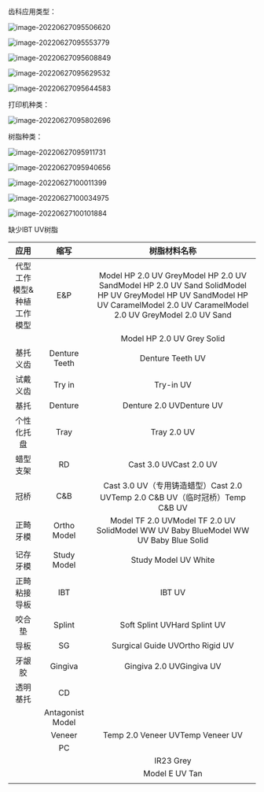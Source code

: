 齿科应用类型：

![image-20220627095506620](E:\文档\GitHub\Notiz\齿科应用类型及树脂种类.assets\image-20220627095506620.png)

![image-20220627095553779](E:\文档\GitHub\Notiz\齿科应用类型及树脂种类.assets\image-20220627095553779.png)

![image-20220627095608849](E:\文档\GitHub\Notiz\齿科应用类型及树脂种类.assets\image-20220627095608849.png)

![image-20220627095629532](E:\文档\GitHub\Notiz\齿科应用类型及树脂种类.assets\image-20220627095629532.png)

![image-20220627095644583](E:\文档\GitHub\Notiz\齿科应用类型及树脂种类.assets\image-20220627095644583.png)



打印机种类：

![image-20220627095802696](E:\文档\GitHub\Notiz\齿科应用类型及树脂种类.assets\image-20220627095802696.png)



树脂种类：

![image-20220627095911731](E:\文档\GitHub\Notiz\齿科应用类型及树脂种类.assets\image-20220627095911731.png)

![image-20220627095940656](E:\文档\GitHub\Notiz\齿科应用类型及树脂种类.assets\image-20220627095940656.png)

![image-20220627100011399](E:\文档\GitHub\Notiz\齿科应用类型及树脂种类.assets\image-20220627100011399.png)

![image-20220627100034975](E:\文档\GitHub\Notiz\齿科应用类型及树脂种类.assets\image-20220627100034975.png)

![image-20220627100101884](E:\文档\GitHub\Notiz\齿科应用类型及树脂种类.assets\image-20220627100101884.png)

缺少IBT UV树脂





































|         **应用**          |     **缩写**     |                       **树脂材料名称**                       |
| :-----------------------: | :--------------: | :----------------------------------------------------------: |
| 代型工作模型&种植工作模型 |       E&P        | Model HP 2.0 UV GreyModel HP 2.0 UV SandModel HP 2.0 UV Sand SolidModel HP UV GreyModel HP UV SandModel HP UV CaramelModel 2.0 UV CaramelModel 2.0 UV GreyModel 2.0 UV Sand |
|                           |                  |                  Model HP 2.0 UV Grey Solid                  |
|         基托义齿          |  Denture Teeth   |                       Denture Teeth UV                       |
|         试戴义齿          |      Try in      |                          Try-in UV                           |
|           基托            |     Denture      |                   Denture 2.0 UVDenture UV                   |
|        个性化托盘         |       Tray       |                         Tray 2.0 UV                          |
|         蜡型支架          |        RD        |                    Cast 3.0 UVCast 2.0 UV                    |
|           冠桥            |       C&B        | Cast 3.0 UV（专用铸造蜡型）Cast 2.0 UVTemp 2.0 C&B UV（临时冠桥）Temp C&B UV |
|         正畸牙模          |   Ortho Model    | Model TF 2.0 UVModel TF 2.0 UV SolidModel WW UV Baby BlueModel WW UV Baby Blue Solid |
|         记存牙模          |   Study Model    |                     Study Model UV White                     |
|       正畸粘接导板        |       IBT        |                            IBT UV                            |
|          咬合垫           |      Splint      |                 Soft Splint UVHard Splint UV                 |
|           导板            |        SG        |               Surgical Guide UVOrtho Rigid UV                |
|          牙龈胶           |     Gingiva      |                   Gingiva 2.0 UVGingiva UV                   |
|         透明基托          |        CD        |                                                              |
|                           | Antagonist Model |                                                              |
|                           |      Veneer      |               Temp 2.0 Veneer UVTemp Veneer UV               |
|                           |        PC        |                                                              |
|                           |                  |                          IR23 Grey                           |
|                           |                  |                        Model E UV Tan                        |
|                           |                  |                                                              |